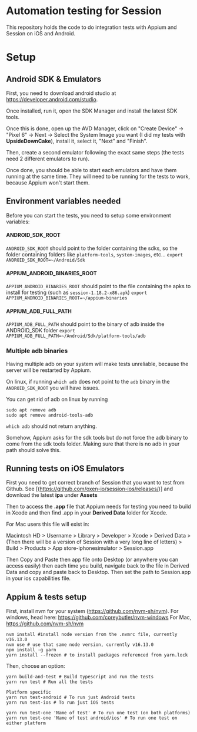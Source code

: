 # Automation testing for Session

This repository holds the code to do integration tests with Appium and Session on iOS and Android.

# Setup

## Android SDK & Emulators

First, you need to download android studio at https://developer.android.com/studio.

Once installed, run it, open the SDK Manager and install the latest SDK tools.

Once this is done, open up the AVD Manager, click on "Create Device" -> "Pixel 6" -> Next -> Select the System Image you want (I did my tests with **UpsideDownCake**), install it, select it, "Next" and "Finish".

Then, create a second emulator following the exact same steps (the tests need 2 different emulators to run).

Once done, you should be able to start each emulators and have them running at the same time. They will need to be running for the tests to work, because Appium won't start them.

## Environment variables needed

Before you can start the tests, you need to setup some environment variables:

#### ANDROID_SDK_ROOT

`ANDROID_SDK_ROOT` should point to the folder containing the sdks, so the folder containing folders like `platform-tools`, `system-images`, etc...
`export ANDROID_SDK_ROOT=~/Android/Sdk`

#### APPIUM_ANDROID_BINARIES_ROOT

`APPIUM_ANDROID_BINARIES_ROOT` should point to the file containing the apks to install for testing (such as `session-1.18.2-x86.apk`)
`export APPIUM_ANDROID_BINARIES_ROOT=~/appium-binaries`

#### APPIUM_ADB_FULL_PATH

`APPIUM_ADB_FULL_PATH` should point to the binary of adb inside the ANDROID_SDK folder
`export APPIUM_ADB_FULL_PATH=~/Android/Sdk/platform-tools/adb`

### Multiple adb binaries

Having multiple adb on your system will make tests unreliable, because the server will be restarted by Appium.

On linux, if running `which adb` does not point to the `adb` binary in the `ANDROID_SDK_ROOT` you will have issues.

You can get rid of adb on linux by running

```
sudo apt remove adb
sudo apt remove android-tools-adb
```

`which adb` should not return anything.

Somehow, Appium asks for the sdk tools but do not force the adb binary to come from the sdk tools folder. Making sure that there is no adb in your path should solve this.

## Running tests on iOS Emulators

First you need to get correct branch of Session that you want to test from Github. See [(https://github.com/oxen-io/session-ios/releases/)] and download the latest **ipa** under **Assets**

Then to access the **.app** file that Appium needs for testing you need to build in Xcode and then find .app in your **Derived Data** folder for Xcode.

For Mac users this file will exist in:

Macintosh HD > Username > Library > Developer > Xcode > Derived Data > (Then there will be a version of Session with a very long line of letters) > Build > Products > App store-iphonesimulator > Session.app

Then Copy and Paste then app file onto Desktop (or anywhere you can access easily) then each time you build, navigate back to the file in Derived Data and copy and paste back to Desktop.
Then set the path to Session.app in your ios capabilities file.

## Appium & tests setup

First, install nvm for your system (https://github.com/nvm-sh/nvm).
For windows, head here: https://github.com/coreybutler/nvm-windows
For Mac, https://github.com/nvm-sh/nvm

```
nvm install #install node version from the .nvmrc file, currently v16.13.0
nvm use # use that same node version, currently v16.13.0
npm install -g yarn
yarn install --frozen # to install packages referenced from yarn.lock
```

Then, choose an option:

```
yarn build-and-test # Build typescript and run the tests
yarn run test # Run all the tests

Platform specific
yarn run test-android # To run just Android tests
yarn run test-ios # To run just iOS tests

yarn run test-one 'Name of test' # To run one test (on both platforms)
yarn run test-one 'Name of test android/ios' # To run one test on either platform
```
